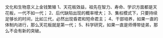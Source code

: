 文化和生物意义上金钱繁殖
1、天花板效益，祖先在智力、寿命、学识方面都是天花板，一代不如一代；
2、后代缺陷出现的概率增大；
3、集权模式下，只要持续足够长的时间，比如三代，必然出现昏君和短命君主；
4、干部培养，如果一直的体制内进行，那么天花板就是第一代；
5、科学研究，如果一直是师傅带徒弟，那么不会有新的突破。


